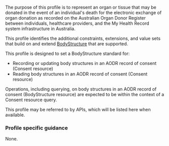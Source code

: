 The purpose of this profile is to represent an organ or tissue that may be donated in the event of an individual's death for the electronic exchange of organ donation as recorded on the Australian Organ Donor Register between individuals, healthcare providers, and the My Health Record system infrastructure in Australia.

This profile identifies the additional constraints, extensions, and value sets that build on and extend [BodyStructure](http://hl7.org/fhir/R4/bodystructure.html) that are supported. 

This profile is designed to set a BodyStructure standard for:
* Recording or updating body structures in an AODR record of consent (Consent resource)
* Reading body structures in an AODR record of consent (Consent resource)

Operations, including querying, on body structures in an AODR record of consent (BodyStructure resource) are expected to be within the context of a Consent resource query.

This profile may be referred to by APIs, which will be listed here when available.


### Profile specific guidance
None.